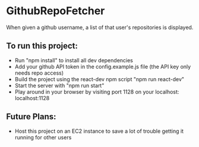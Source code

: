 # GithubRepoFetcher
When given a github username, a list of that user's repositories is displayed.

## To run this project:
 - Run "npm install" to install all dev dependencies
 - Add your github API token in the config.example.js file (the API key only needs repo access)
 - Build the project using the react-dev npm script "npm run react-dev"
 - Start the server with "npm run start"
 - Play around in your browser by visiting port 1128 on your localhost: localhost:1128
 
## Future Plans:
 - Host this project on an EC2 instance to save a lot of trouble getting it running for other users
